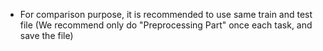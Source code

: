 - For comparison purpose, it is recommended to use same train and test file (We recommend only do "Preprocessing Part" once each task, and save the file) 
